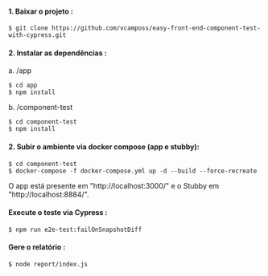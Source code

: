 #### 1. Baixar o projeto :
```
$ git clone https://github.com/vcamposs/easy-front-end-component-test-with-cypress.git
```
#### 2. Instalar as dependências :
a. /app
```
$ cd app
$ npm install
```
b. /component-test
```
$ cd component-test
$ npm install
```
#### 2. Subir o ambiente via docker compose (app e stubby):
```
$ cd component-test
$ docker-compose -f docker-compose.yml up -d --build --force-recreate
```
O app está presente em "http://localhost:3000/" e o Stubby em "http://localhost:8884/".
#### Execute o teste via Cypress :
```
$ npm run e2e-test:failOnSnapshotDiff
```
#### Gere o relatório :
```
$ node report/index.js
```
